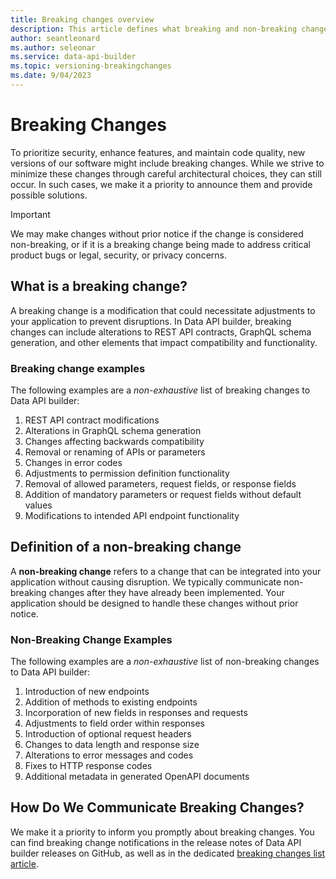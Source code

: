 ```yaml
---
title: Breaking changes overview
description: This article defines what breaking and non-breaking changes are in Data API builder. 
author: seantleonard 
ms.author: seleonar 
ms.service: data-api-builder 
ms.topic: versioning-breakingchanges
ms.date: 9/04/2023 
---
```



# Breaking Changes

To prioritize security, enhance features, and maintain code quality, new versions of our software might include breaking changes. While we strive to minimize these changes through careful architectural choices, they can still occur. In such cases, we make it a priority to announce them and provide possible solutions.

> [!IMPORTANT]
> We may make changes without prior notice if the change is considered non-breaking, or if it is a breaking change being made to address critical product bugs or legal, security, or privacy concerns.

## What is a breaking change?

A breaking change is a modification that could necessitate adjustments to your application to prevent disruptions. In Data API builder, breaking changes can include alterations to REST API contracts, GraphQL schema generation, and other elements that impact compatibility and functionality.

### Breaking change examples

The following examples are a *non-exhaustive* list of breaking changes to Data API builder:

1. REST API contract modifications
2. Alterations in GraphQL schema generation
3. Changes affecting backwards compatibility
4. Removal or renaming of APIs or parameters
5. Changes in error codes
6. Adjustments to permission definition functionality
7. Removal of allowed parameters, request fields, or response fields
8. Addition of mandatory parameters or request fields without default values
9. Modifications to intended API endpoint functionality

## Definition of a non-breaking change

A **non-breaking change** refers to a change that can be integrated into your application without causing disruption. We typically communicate non-breaking changes after they have already been implemented. Your application should be designed to handle these changes without prior notice.

### Non-Breaking Change Examples

The following examples are a *non-exhaustive* list of non-breaking changes to Data API builder:

1. Introduction of new endpoints
2. Addition of methods to existing endpoints
3. Incorporation of new fields in responses and requests
4. Adjustments to field order within responses
5. Introduction of optional request headers
6. Changes to data length and response size
7. Alterations to error messages and codes
8. Fixes to HTTP response codes
9. Additional metadata in generated OpenAPI documents

## How Do We Communicate Breaking Changes?

We make it a priority to inform you promptly about breaking changes. You can find breaking change notifications in the release notes of Data API builder releases on GitHub, as well as in the dedicated [breaking changes list article](./breaking-change-list.md).